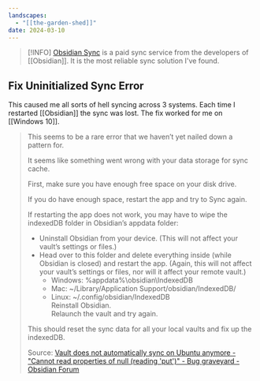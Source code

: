 ```yaml
---
landscapes:
  - "[[the-garden-shed]]"
date: 2024-03-10
---
```

> [!INFO] [Obsidian Sync](https://obsidian.md/sync) is a paid sync service from the developers of [[Obsidian]]. It is the most reliable sync solution I've found.
## Fix Uninitialized Sync Error

This caused me all sorts of hell syncing across 3 systems. Each time I restarted [[Obsidian]] the sync was lost. The fix worked for me on [[Windows 10]].

> This seems to be a rare error that we haven’t yet nailed down a pattern for.
> 
> It seems like something went wrong with your data storage for sync cache.
> 
> First, make sure you have enough free space on your disk drive.
> 
> If you do have enough space, restart the app and try to Sync again.
> 
> If restarting the app does not work, you may have to wipe the indexedDB folder in Obsidian’s appdata folder:
> 
> - Uninstall Obsidian from your device. (This will not affect your vault’s settings or files.)
> - Head over to this folder and delete everything inside (while Obsidian is closed) and restart the app. (Again, this will not affect your vault’s settings or files, nor will it affect your remote vault.)
>     - Windows: %appdata%\obsidian\IndexedDB
>     - Mac: ~/Library/Application Support/obsidian/IndexedDB/
>     - Linux: ~/.config/obsidian/IndexedDB  
>         Reinstall Obsidian.  
>         Relaunch the vault and try again.
> 
> This should reset the sync data for all your local vaults and fix up the indexedDB.
>
> Source: [Vault does not automatically sync on Ubuntu anymore - "Cannot read properties of null (reading 'put')" - Bug graveyard - Obsidian Forum](https://forum.obsidian.md/t/vault-does-not-automatically-sync-on-ubuntu-anymore-cannot-read-properties-of-null-reading-put/51607/6?u=dcb)

